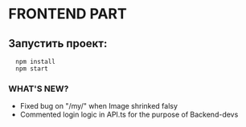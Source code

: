 # FRONTEND PART

## Запустить проект:

```
  npm install
  npm start
```

### WHAT'S NEW?

+ Fixed bug on "/my/" when Image shrinked falsy 
+ Commented login logic in API.ts for the purpose of Backend-devs

